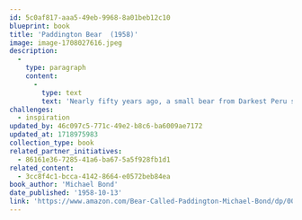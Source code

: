 ```yaml
---
id: 5c0af817-aaa5-49eb-9968-8a01beb12c10
blueprint: book
title: 'Paddington Bear  (1958)'
image: image-1708027616.jpeg
description:
  -
    type: paragraph
    content:
      -
        type: text
        text: 'Nearly fifty years ago, a small bear from Darkest Peru set out on an adventure of a lifetime. With nothing but a suitcase, several jars of marmalade, and a label around his neck that read, "Please Look After This Bear," he stowed away on a ship headed for faraway England. When the little bear arrived at London''s busy Paddington Station, he was discovered by...'
challenges:
  - inspiration
updated_by: 46c097c5-771c-49e2-b8c6-ba6009ae7172
updated_at: 1718975983
collection_type: book
related_partner_initiatives:
  - 86161e36-7285-41a6-ba67-5a5f928fb1d1
related_content:
  - 3cc8f4c1-bcca-4142-8664-e0572beb84ea
book_author: 'Michael Bond'
date_published: '1958-10-13'
link: 'https://www.amazon.com/Bear-Called-Paddington-Michael-Bond/dp/0062312189'
---
```

